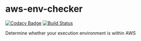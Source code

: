 # aws-env-checker

[![Codacy Badge](https://api.codacy.com/project/badge/Grade/06444147bb27414590f5dd4685fc7cb7)](https://app.codacy.com/manual/anthunt01/aws-env-checker?utm_source=github.com&utm_medium=referral&utm_content=anthunt/aws-env-checker&utm_campaign=Badge_Grade_Dashboard)
[![Build Status](https://travis-ci.org/anthunt/aws-env-checker.svg?branch=master)](https://travis-ci.org/anthunt/aws-env-checker)

Determine whether your execution environment is within AWS
